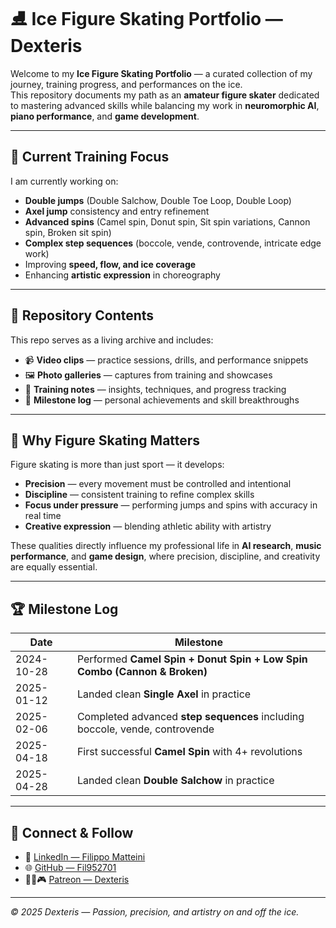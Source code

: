 # ⛸️ Ice Figure Skating Portfolio — Dexteris

Welcome to my **Ice Figure Skating Portfolio** — a curated collection of my journey, training progress, and performances on the ice.  
This repository documents my path as an **amateur figure skater** dedicated to mastering advanced skills while balancing my work in **neuromorphic AI**, **piano performance**, and **game development**.

---

## 🎯 Current Training Focus
I am currently working on:
- **Double jumps** (Double Salchow, Double Toe Loop, Double Loop)
- **Axel jump** consistency and entry refinement
- **Advanced spins** (Camel spin, Donut spin, Sit spin variations, Cannon spin, Broken sit spin)
- **Complex step sequences** (boccole, vende, controvende, intricate edge work)
- Improving **speed, flow, and ice coverage**
- Enhancing **artistic expression** in choreography

---

## 📂 Repository Contents
This repo serves as a living archive and includes:
- 📹 **Video clips** — practice sessions, drills, and performance snippets
- 🖼️ **Photo galleries** — captures from training and showcases
- 📝 **Training notes** — insights, techniques, and progress tracking
- 📅 **Milestone log** — personal achievements and skill breakthroughs

---

## 🧠 Why Figure Skating Matters
Figure skating is more than just sport — it develops:
- **Precision** — every movement must be controlled and intentional
- **Discipline** — consistent training to refine complex skills
- **Focus under pressure** — performing jumps and spins with accuracy in real time
- **Creative expression** — blending athletic ability with artistry

These qualities directly influence my professional life in **AI research**, **music performance**, and **game design**, where precision, discipline, and creativity are equally essential.

---

## 🏆 Milestone Log
| Date       | Milestone                                                                 |
|------------|---------------------------------------------------------------------------|
| 2024-10-28 | Performed **Camel Spin + Donut Spin + Low Spin Combo (Cannon & Broken)**  |
| 2025-01-12 | Landed clean **Single Axel** in practice                                  |
| 2025-02-06 | Completed advanced **step sequences** including boccole, vende, controvende |
| 2025-04-18 | First successful **Camel Spin** with 4+ revolutions                       |
| 2025-04-28 | Landed clean **Double Salchow** in practice                               |

---

## 🔗 Connect & Follow
- 💼 [LinkedIn — Filippo Matteini](https://www.linkedin.com/in/filippo-matteini-29554a355?utm_source=share&utm_campaign=share_via&utm_content=profile&utm_medium=ios_app)  
- 🌐 [GitHub — Fil952701](https://github.com/Fil952701)  
- 🎹🧠🎮 [Patreon — Dexteris](https://www.patreon.com/Dexteris?utm_campaign=creatorshare_creator)  

---

*© 2025 Dexteris — Passion, precision, and artistry on and off the ice.*
